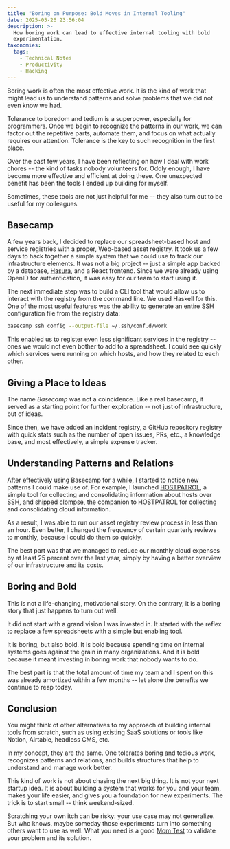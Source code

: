 ```yaml
---
title: "Boring on Purpose: Bold Moves in Internal Tooling"
date: 2025-05-26 23:56:04
description: >-
  How boring work can lead to effective internal tooling with bold
  experimentation.
taxonomies:
  tags:
    - Technical Notes
    - Productivity
    - Hacking
---
```


Boring work is often the most effective work. It is the kind of work that might
lead us to understand patterns and solve problems that we did not even know we
had.

<!-- more -->

Tolerance to boredom and tedium is a superpower, especially for programmers.
Once we begin to recognize the patterns in our work, we can factor out the
repetitive parts, automate them, and focus on what actually requires our
attention. Tolerance is the key to such recognition in the first place.

Over the past few years, I have been reflecting on how I deal with work chores
-- the kind of tasks nobody volunteers for. Oddly enough, I have become more
effective and efficient at doing these. One unexpected benefit has been the
tools I ended up building for myself.

Sometimes, these tools are not just helpful for me -- they also turn out to be
useful for my colleagues.

## Basecamp

A few years back, I decided to replace our spreadsheet-based host and service
registries with a proper, Web-based asset registry. It took us a few days to
hack together a simple system that we could use to track our infrastructure
elements. It was not a big project -- just a simple app backed by a database,
[Hasura], and a React frontend. Since we were already using OpenID for
authentication, it was easy for our team to start using it.

The next immediate step was to build a CLI tool that would allow us to interact
with the registry from the command line. We used Haskell for this. One of the
most useful features was the ability to generate an entire SSH configuration
file from the registry data:

```sh
basecamp ssh config --output-file ~/.ssh/conf.d/work
```

This enabled us to register even less significant services in the registry --
ones we would not even bother to add to a spreadsheet. I could see quickly which
services were running on which hosts, and how they related to each other.

## Giving a Place to Ideas

The name _Basecamp_ was not a coincidence. Like a real basecamp, it served as a
starting point for further exploration -- not just of infrastructure, but of
ideas.

Since then, we have added an incident registry, a GitHub repository registry
with quick stats such as the number of open issues, PRs, etc., a knowledge base,
and most effectively, a simple expense tracker.

## Understanding Patterns and Relations

After effectively using Basecamp for a while, I started to notice new patterns I
could make use of. For example, I launched [HOSTPATROL], a simple tool for
collecting and consolidating information about hosts over SSH, and shipped
[clompse], the companion to HOSTPATROL for collecting and consolidating cloud
information.

As a result, I was able to run our asset registry review process in less than an
hour. Even better, I changed the frequency of certain quarterly reviews to
monthly, because I could do them so quickly.

The best part was that we managed to reduce our monthly cloud expenses by at
least 25 percent over the last year, simply by having a better overview of our
infrastructure and its costs.

## Boring and Bold

This is not a life-changing, motivational story. On the contrary, it is a boring
story that just happens to turn out well.

It did not start with a grand vision I was invested in. It started with the
reflex to replace a few spreadsheets with a simple but enabling tool.

It is boring, but also bold. It is bold because spending time on internal
systems goes against the grain in many organizations. And it is bold because it
meant investing in boring work that nobody wants to do.

The best part is that the total amount of time my team and I spent on this was
already amortized within a few months -- let alone the benefits we continue to
reap today.

## Conclusion

You might think of other alternatives to my approach of building internal tools
from scratch, such as using existing SaaS solutions or tools like Notion,
Airtable, headless CMS, etc.

In my concept, they are the same. One tolerates boring and tedious work,
recognizes patterns and relations, and builds structures that help to understand
and manage work better.

This kind of work is not about chasing the next big thing. It is not your next
startup idea. It is about building a system that works for you and your team,
makes your life easier, and gives you a foundation for new experiments. The
trick is to start small -- think weekend-sized.

Scratching your own itch can be risky: your use case may not generalize. But who
knows, maybe someday those experiments turn into something others want to use as
well. What you need is a good [Mom Test] to validate your problem and its solution.

<!-- References -->

[Hasura]: https://hasura.io
[React]: https://reactjs.org
[HOSTPATROL]: https://hostpatrol.io
[clompse]: https://github.com/vst/clompse
[Mom Test]: https://momtestbook.com

